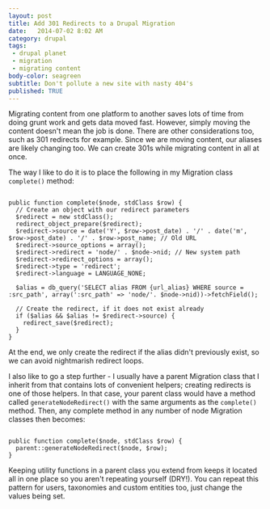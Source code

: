 ```yaml
---
layout: post
title: Add 301 Redirects to a Drupal Migration
date:   2014-07-02 8:02 AM
category: drupal
tags:
 - drupal planet
 - migration
 - migrating content
body-color: seagreen
subtitle: Don't pollute a new site with nasty 404's
published: TRUE
---
```


Migrating content from one platform to another saves lots of time from doing grunt work and gets data moved fast. However, simply moving the content doesn't mean the job is done. There are other considerations too, such as 301
redirects for example. Since we are moving content, our aliases are likely changing too. We can create 301s while migrating content in all at once.

The way I like to do it is to place the following in my Migration class <code>complete()</code> method:

<pre class="language-php"><code class="language-php">
public function complete($node, stdClass $row) {
  // Create an object with our redirect parameters
  $redirect = new stdClass();
  redirect_object_prepare($redirect);
  $redirect->source = date('Y', $row->post_date) . '/' . date('m', $row->post_date) . '/' . $row->post_name; // Old URL
  $redirect->source_options = array();
  $redirect->redirect = 'node/' . $node->nid; // New system path
  $redirect->redirect_options = array();
  $redirect->type = 'redirect';
  $redirect->language = LANGUAGE_NONE;

  $alias = db_query('SELECT alias FROM {url_alias} WHERE source = :src_path', array(':src_path' => 'node/'. $node->nid))->fetchField();

  // Create the redirect, if it does not exist already
  if ($alias && $alias != $redirect->source) {
    redirect_save($redirect);
  }
}
</code></pre>

At the end, we only create the redirect if the alias didn't previously exist, so we can avoid nightmarish redirect loops.

I also like to go a step further - I usually have a parent Migration class that I inherit from that contains lots of convenient helpers; creating redirects is one of those helpers. In that case,
your parent class would have a method called <code>generateNodeRedirect()</code> with the same arguments as the <code>complete()</code> method. Then, any complete method in any number of node Migration classes
then becomes:

<pre class="language-php"><code class="language-php">
public function complete($node, stdClass $row) {
  parent::generateNodeRedirect($node, $row);
}
</code></pre>

Keeping utility functions in a parent class you extend from keeps it located all in one place so you aren't repeating yourself (DRY!). You can repeat this pattern for users, taxonomies and custom entities
too, just change the values being set.